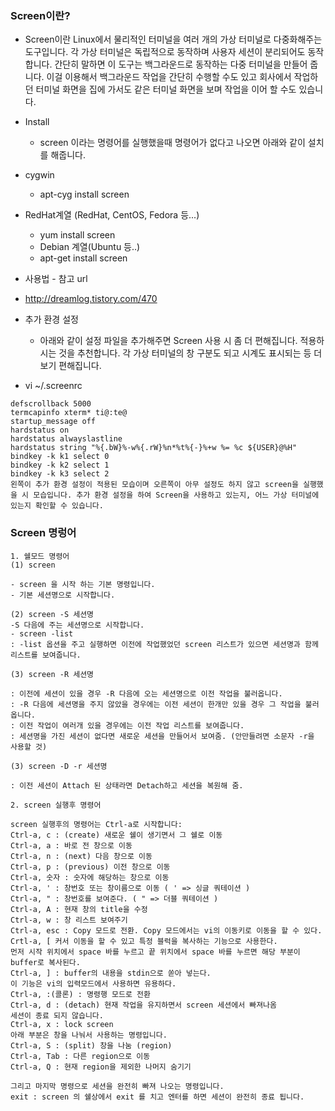 ### Screen이란?
* Screen이란 Linux에서 물리적인 터미널을 여러 개의 가상 터미널로 다중화해주는 도구입니다. 각 가상 터미널은 독립적으로 동작하며 사용자 세션이 분리되어도 동작합니다. 간단히 말하면 이 도구는 백그라운드로 동작하는 다중 터미널을 만들어 줍니다. 이걸 이용해서 백그라운드 작업을 간단히 수행할 수도 있고 회사에서 작업하던 터미널 화면을 집에 가서도 같은 터미널 화면을 보며 작업을 이어 할 수도 있습니다.

* Install
  * screen 이라는 명령어를 실행했을때 명령어가 없다고 나오면 아래와 같이 설치를 해줍니다.

* cygwin
  * apt-cyg install screen

* RedHat계열 (RedHat, CentOS, Fedora 등...)
  * yum install screen
  * Debian 계열(Ubuntu 등..)
  * apt-get install screen

* 사용법 - 참고 url
 * http://dreamlog.tistory.com/470

* 추가 환경 설정
  * 아래와 같이 설정 파일을 추가해주면 Screen 사용 시 좀 더 편해집니다. 적용하시는 것을 추천합니다. 각 가상 터미널의 창 구분도 되고 시계도 표시되는 등 더 보기 편해집니다.
  
* vi ~/.screenrc

```
defscrollback 5000
termcapinfo xterm* ti@:te@
startup_message off
hardstatus on
hardstatus alwayslastline
hardstatus string "%{.bW}%-w%{.rW}%n*%t%{-}%+w %= %c ${USER}@%H"
bindkey -k k1 select 0
bindkey -k k2 select 1
bindkey -k k3 select 2
왼쪽이 추가 환경 설정이 적용된 모습이며 오른쪽이 아무 설정도 하지 않고 screen을 실행했을 시 모습입니다. 추가 환경 설정을 하여 Screen을 사용하고 있는지, 어느 가상 터미널에 있는지 확인할 수 있습니다.
```

### Screen 명렁어
```
1. 쉘모드 명령어
(1) screen

- screen 을 시작 하는 기본 명령입니다.
- 기본 세션명으로 시작합니다.

(2) screen -S 세션명
-S 다음에 주는 세션명으로 시작합니다.
- screen -list
: -list 옵션을 주고 실행하면 이전에 작업했었던 screen 리스트가 있으면 세션명과 함께 리스트를 보여줍니다.

(3) screen -R 세션명

: 이전에 세션이 있을 경우 -R 다음에 오는 세션명으로 이전 작업을 불러옵니다.
: -R 다음에 세션명을 주지 않았을 경우에는 이전 세션이 한개만 있을 경우 그 작업을 불러옵니다.
: 이전 작업이 여러개 있을 경우에는 이전 작업 리스트를 보여줍니다.
: 세션명을 가진 세션이 없다면 새로운 세션을 만들어서 보여줌. (안만들려면 소문자 -r을 사용할 것)

(3) screen -D -r 세션명

: 이전 세션이 Attach 된 상태라면 Detach하고 세션을 복원해 줌.

2. screen 실행후 명령어

screen 실행후의 명령어는 Ctrl-a로 시작합니다:
Ctrl-a, c : (create) 새로운 쉘이 생기면서 그 쉘로 이동
Ctrl-a, a : 바로 전 창으로 이동
Ctrl-a, n : (next) 다음 창으로 이동
Ctrl-a, p : (previous) 이전 창으로 이동
Ctrl-a, 숫자 : 숫자에 해당하는 창으로 이동
Ctrl-a, ' : 창번호 또는 창이름으로 이동 ( ' => 싱글 쿼테이션 )
Ctrl-a, " : 창번호를 보여준다. ( " => 더블 쿼테이션 )
Ctrl-a, A : 현재 창의 title을 수정
Ctrl-a, w : 창 리스트 보여주기
Ctrl-a, esc : Copy 모드로 전환. Copy 모드에서는 vi의 이동키로 이동을 할 수 있다.
Crtl-a, [ 커서 이동을 할 수 있고 특정 블럭을 복사하는 기능으로 사용한다.
먼저 시작 위치에서 space 바를 누르고 끝 위치에서 space 바를 누르면 해당 부분이 buffer로 복사된다.
Ctrl-a, ] : buffer의 내용을 stdin으로 쏟아 넣는다.
이 기능은 vi의 입력모드에서 사용하면 유용하다.
Ctrl-a, :(콜론) : 명령행 모드로 전환
Ctrl-a, d : (detach) 현재 작업을 유지하면서 screen 세션에서 빠져나옴
세션이 종료 되지 않습니다.
Ctrl-a, x : lock screen
아래 부분은 창을 나눠서 사용하는 명령입니다.
Ctrl-a, S : (split) 창을 나눔 (region)
Ctrl-a, Tab : 다른 region으로 이동
Ctrl-a, Q : 현재 region을 제외한 나머지 숨기기

그리고 마지막 명령으로 세션을 완전히 빠져 나오는 명령입니다.
exit : screen 의 쉘상에서 exit 를 치고 엔터를 하면 세션이 완전히 종료 됩니다.
